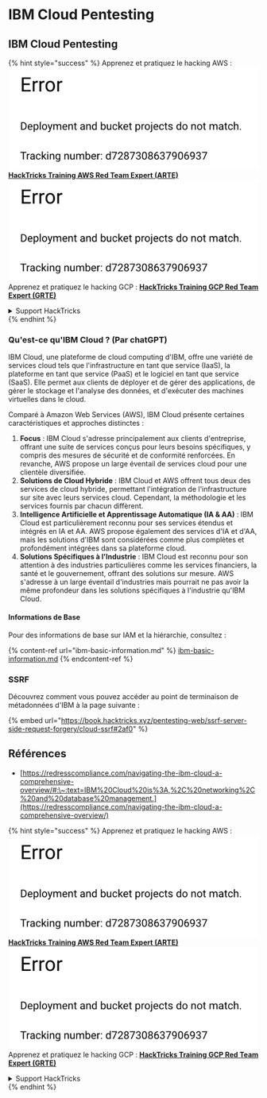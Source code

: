 # IBM Cloud Pentesting

## IBM Cloud Pentesting

{% hint style="success" %}
Apprenez et pratiquez le hacking AWS :<img src="../../.gitbook/assets/image (1) (1).png" alt="" data-size="line">[**HackTricks Training AWS Red Team Expert (ARTE)**](https://training.hacktricks.xyz/courses/arte)<img src="../../.gitbook/assets/image (1) (1).png" alt="" data-size="line">\
Apprenez et pratiquez le hacking GCP : <img src="../../.gitbook/assets/image (2).png" alt="" data-size="line">[**HackTricks Training GCP Red Team Expert (GRTE)**<img src="../../.gitbook/assets/image (2).png" alt="" data-size="line">](https://training.hacktricks.xyz/courses/grte)

<details>

<summary>Support HackTricks</summary>

* Consultez les [**plans d'abonnement**](https://github.com/sponsors/carlospolop) !
* **Rejoignez le** 💬 [**groupe Discord**](https://discord.gg/hRep4RUj7f) ou le [**groupe telegram**](https://t.me/peass) ou **suivez** nous sur **Twitter** 🐦 [**@hacktricks\_live**](https://twitter.com/hacktricks\_live)**.**
* **Partagez des astuces de hacking en soumettant des PRs aux** [**HackTricks**](https://github.com/carlospolop/hacktricks) et [**HackTricks Cloud**](https://github.com/carlospolop/hacktricks-cloud) dépôts github.

</details>
{% endhint %}

### Qu'est-ce qu'IBM Cloud ? (Par chatGPT)

IBM Cloud, une plateforme de cloud computing d'IBM, offre une variété de services cloud tels que l'infrastructure en tant que service (IaaS), la plateforme en tant que service (PaaS) et le logiciel en tant que service (SaaS). Elle permet aux clients de déployer et de gérer des applications, de gérer le stockage et l'analyse des données, et d'exécuter des machines virtuelles dans le cloud.

Comparé à Amazon Web Services (AWS), IBM Cloud présente certaines caractéristiques et approches distinctes :

1. **Focus** : IBM Cloud s'adresse principalement aux clients d'entreprise, offrant une suite de services conçus pour leurs besoins spécifiques, y compris des mesures de sécurité et de conformité renforcées. En revanche, AWS propose un large éventail de services cloud pour une clientèle diversifiée.
2. **Solutions de Cloud Hybride** : IBM Cloud et AWS offrent tous deux des services de cloud hybride, permettant l'intégration de l'infrastructure sur site avec leurs services cloud. Cependant, la méthodologie et les services fournis par chacun diffèrent.
3. **Intelligence Artificielle et Apprentissage Automatique (IA & AA)** : IBM Cloud est particulièrement reconnu pour ses services étendus et intégrés en IA et AA. AWS propose également des services d'IA et d'AA, mais les solutions d'IBM sont considérées comme plus complètes et profondément intégrées dans sa plateforme cloud.
4. **Solutions Spécifiques à l'Industrie** : IBM Cloud est reconnu pour son attention à des industries particulières comme les services financiers, la santé et le gouvernement, offrant des solutions sur mesure. AWS s'adresse à un large éventail d'industries mais pourrait ne pas avoir la même profondeur dans les solutions spécifiques à l'industrie qu'IBM Cloud.

#### Informations de Base

Pour des informations de base sur IAM et la hiérarchie, consultez :

{% content-ref url="ibm-basic-information.md" %}
[ibm-basic-information.md](ibm-basic-information.md)
{% endcontent-ref %}

### SSRF

Découvrez comment vous pouvez accéder au point de terminaison de métadonnées d'IBM à la page suivante :

{% embed url="https://book.hacktricks.xyz/pentesting-web/ssrf-server-side-request-forgery/cloud-ssrf#2af0" %}

## Références

* [https://redresscompliance.com/navigating-the-ibm-cloud-a-comprehensive-overview/#:\~:text=IBM%20Cloud%20is%3A,%2C%20networking%2C%20and%20database%20management.](https://redresscompliance.com/navigating-the-ibm-cloud-a-comprehensive-overview/)

{% hint style="success" %}
Apprenez et pratiquez le hacking AWS :<img src="../../.gitbook/assets/image (1) (1).png" alt="" data-size="line">[**HackTricks Training AWS Red Team Expert (ARTE)**](https://training.hacktricks.xyz/courses/arte)<img src="../../.gitbook/assets/image (1) (1).png" alt="" data-size="line">\
Apprenez et pratiquez le hacking GCP : <img src="../../.gitbook/assets/image (2).png" alt="" data-size="line">[**HackTricks Training GCP Red Team Expert (GRTE)**<img src="../../.gitbook/assets/image (2).png" alt="" data-size="line">](https://training.hacktricks.xyz/courses/grte)

<details>

<summary>Support HackTricks</summary>

* Consultez les [**plans d'abonnement**](https://github.com/sponsors/carlospolop) !
* **Rejoignez le** 💬 [**groupe Discord**](https://discord.gg/hRep4RUj7f) ou le [**groupe telegram**](https://t.me/peass) ou **suivez** nous sur **Twitter** 🐦 [**@hacktricks\_live**](https://twitter.com/hacktricks\_live)**.**
* **Partagez des astuces de hacking en soumettant des PRs aux** [**HackTricks**](https://github.com/carlospolop/hacktricks) et [**HackTricks Cloud**](https://github.com/carlospolop/hacktricks-cloud) dépôts github.

</details>
{% endhint %}
